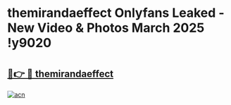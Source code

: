 # themirandaeffect Onlyfans Leaked - New Video & Photos March 2025 !y9020

# <h2><a href="https://h32zwt.iuczelnia.edu.pl?title=themirandaeffect&ref=y9020">🔗👉 🔴 themirandaeffect</a></h2>

[![acn](https://github.com/user-attachments/assets/0f9c940e-d8b0-45ae-aac7-cd30a18b3e1c)](https://h32zwt.iuczelnia.edu.pl?title=themirandaeffect&ref=y9020)

